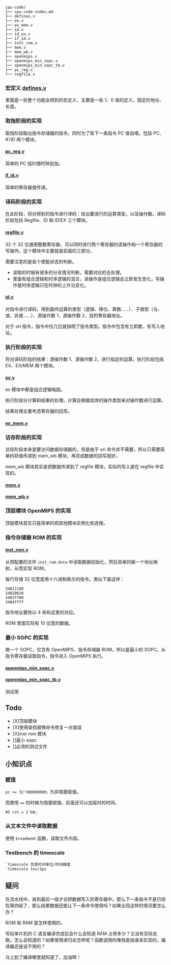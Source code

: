 
```
cpu-code/
├── cpu-code-index.md
├── defines.v
├── ex.v
├── ex_mem.v
├── id.v
├── id_ex.v
├── if_id.v
├── inst_rom.v
├── mem.v
├── mem_wb.v
├── openmips.v
├── openmips_min_sopc.v
├── openmips_min_sopc_tb.v
├── pc_reg.v
└── regfile.v
```



### 宏定义 [defines.v](./defines.v)

里面是一些整个功能会用到的宏定义，主要是一些 1、0 值的定义，固定的地址、长度。

### 取指阶段的实现

取指阶段取出指令存储器的指令，同时为了取下一条指令 PC 值自增。包括 PC、IF/ID 两个模块。

#### [pc_reg.v](./pc_reg.v)

简单的 PC 指针随时钟自加。

#### [if_id.v](./if_id.v)

简单的寄存器值传递。

### 译码阶段的实现

在此阶段，将对得到的指令进行译码：给出要进行的运算类型，以及操作数。译码阶段包括 Regfile、ID 和 ID\EX 三个模块。

#### [regfile.v](./regfile.v)

32 个 32 位通用整数寄存器，可以同时进行两个寄存器的读操作和一个寄存器的写操作。这个模块中主要就是前面的三部分。

需要注意的是各个使能状态的判断。

- 读取的时候有很多的分支情况判断，需要对应的去处理。
- 里面有组合逻辑和时序逻辑的混合，读操作是组合逻辑会立即发生变化，写操作是时序逻辑只在时钟的上升沿变化。

#### [id.v](./id.v)

对指令进行译码，得到最终运算的类型（逻辑、移位、算数……）、子类型（与、或、异或……）、源操作数 1、源操作数 2、目的寄存器地址。

对于 ori 指令，指令中仅几位就指明了指令类型。指令中包含有立即数，有写入地址。

### 执行阶段的实现

将对译码阶段的结果：源操作数 1、源操作数 2，进行指定的运算。执行阶段包括 EX、EX/MEM 两个模块。

#### [ex.v](./ex.v)

ex 模块中都是组合逻辑电路。

执行阶段分计算和结果的处理。计算会根据具体的操作类型来对操作数进行运算。

结果处理主要考虑寄存器的回写。

#### [ex_mem.v](./ex_mem.v)

### 访存阶段的实现

访存阶段本来是要访问数据存储器的，但是由于 ori 命令并不需要，所以只需要简单的将值传递到 mem_wb 模块，再完成数据的回写就好。

mem_wb 模块其实是把数据传递到了 regfile 模块，实际的写入是在 regfile 中实现的。

#### [mem.v](./mem.v)


#### [mem_wb.v](./mem_wb.v)

### 顶层模块 OpenMIPS 的实现

顶层模块其实只是简单的把其他模块实例化和连接。

### 指令存储器 ROM 的实现

#### [inst_rom.v](./inst_rom.v)

从预配置的文件 `inst_rom.data` 中读取数据初始化，然后简单的做一个地址映射，从而实现 ROM。

每行存储 32 位宽度用十六进制表示的指令。类似下面这样：

```
34011100
34020020
3403ff00
3404ffff
```

指令地址要除以 4 来和这里的对应。

ROM 里面实际有 10 位宽的数据。

### 最小 SOPC 的实现

做一个 SOPC，仅含有 OpenMIPS、指令存储器 ROM，所以是最小的 SOPC。从指令寄存器读取指令，指令进入 OpenMIPS 执行。

#### [openmips_min_sopc.v](./openmips_min_sopc.v)

#### [openmips_min_sopc_tb.v](./openmips_min_sopc_tb.v)

测试用

## Todo

- [X]顶层模块
- [X]使用查找替换命令修复一点错误
- [X]inst rom 模块
- []最小 sopc
- []必须的测试文件

## 小知识点

### 赋值

`pc <= 32'h00000000;` 为非阻塞赋值。

而使用 `==` 的时候为阻塞赋值。前面还可以加延时的时间。

```
#5 rst = 1'b0;
```

### 从文本文件中读取数据

使用 `$readmemh` 函数，读取文件内容。

### Testbench 的 timescale

```
`timescale 仿真时间单位/时间精度
`timescale 1ns/1ps
```

## 疑问

在流水线中，直到最后一级才会把数据写入到寄存器中。那么下一条指令不是已经在第四级了，那么结果数据还能让下一条命令使用吗？如果出现这样的情况要怎么办？

ROM 和 RAM 是怎样使用的。

写给单片机的 C 语言编译完成后会什么会知道 RAM 占用多少？又没有实际去跑，怎么会知道的？如果使用递归会怎样呢？函数调用的堆栈是由谁来实现的，编译器还是说不用的？

马上到了编译哪里就知道了，加油啊！
